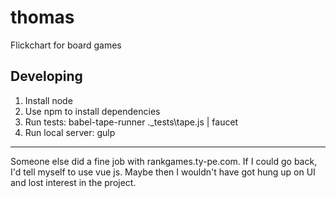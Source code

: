 # thomas
Flickchart for board games

## Developing

1. Install node
2. Use npm to install dependencies
3. Run tests: babel-tape-runner .\_tests\tape.js | faucet
4. Run local server: gulp 

---

Someone else did a fine job with rankgames.ty-pe.com. If I could go back, I'd tell myself to use vue js. Maybe then I wouldn't have got hung up on UI and lost interest in the project.

